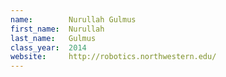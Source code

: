 ```yaml
---
name:        Nurullah Gulmus
first_name:  Nurullah
last_name:   Gulmus
class_year:  2014
website:     http://robotics.northwestern.edu/
---
```

